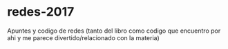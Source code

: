 # redes-2017
Apuntes y codigo de redes (tanto del libro como codigo que encuentro por ahi y me parece divertido/relacionado con la materia)
